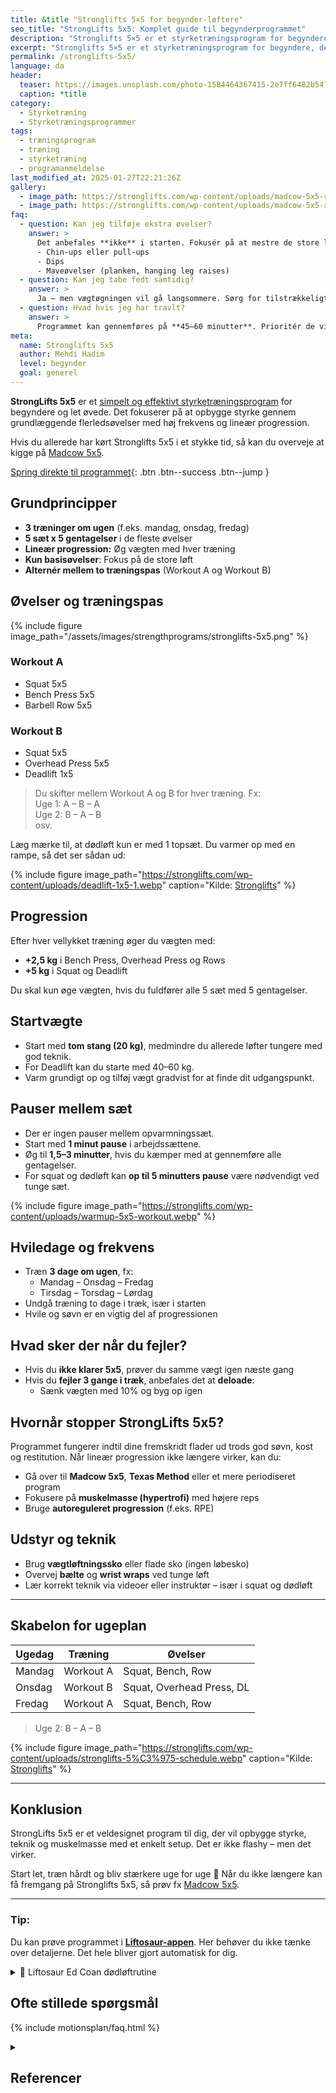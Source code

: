 ```yaml
---
title: &title "Stronglifts 5×5 for begynder-løftere"
seo_title: "StrongLifts 5x5: Komplet guide til begynderprogrammet"
description: "Stronglifts 5×5 er et styrketræningsprogram for begyndere, der bygger på lineær progression, periodisering og fokus på squat, bænkpres og dødløft."
excerpt: "Stronglifts 5×5 er et styrketræningsprogram for begyndere, der bygger på lineær progression, periodisering og fokus på squat, bænkpres og dødløft."
permalink: /stronglifts-5x5/
language: da
header:
  teaser: https://images.unsplash.com/photo-1584464367415-2e7ff6482b54?ixlib=rb-4.0.3&ixid=M3wxMjA3fDB8MHxwaG90by1wYWdlfHx8fGVufDB8fHx8fA%3D%3D&auto=format&fit=crop&h=300&w=400&q=10
  caption: *title
category:
  - Styrketræning
  - Styrketræningsprogrammer
tags:
  - træningsprogram
  - træning
  - styrketræning
  - programanmeldelse
last_modified_at: 2025-01-27T22:21:26Z
gallery:
  - image_path: https://stronglifts.com/wp-content/uploads/madcow-5x5-ramp-sets.webp
  - image_path: https://stronglifts.com/wp-content/uploads/madcow-5x5-ramp-sets-workout-c.webp
faq:
  - question: Kan jeg tilføje ekstra øvelser?
    answer: >
      Det anbefales **ikke** i starten. Fokusér på at mestre de store løft. Når du er vant til programmet, kan du tilføje fx:
      - Chin-ups eller pull-ups
      - Dips
      - Maveøvelser (planken, hanging leg raises)
  - question: Kan jeg tabe fedt samtidig?
    answer: >
      Ja – men vægtøgningen vil gå langsommere. Sørg for tilstrækkeligt protein og fokusér på styrkefremgang, ikke vægttab.
  - question: Hvad hvis jeg har travlt?
    answer: >
      Programmet kan gennemføres på **45–60 minutter**. Prioritér de vigtigste løft og hold pauserne effektive.
meta:
  name: Stronglifts 5x5
  author: Mehdi Hadim
  level: begynder
  goal: generel
---
```


**StrongLifts 5x5** er et [simpelt og effektivt styrketræningsprogram](/styrketraeningsprogrammer/) for begyndere og let øvede. Det fokuserer på at opbygge styrke gennem grundlæggende flerledsøvelser med høj frekvens og lineær progression.

Hvis du allerede har kørt Stronglifts 5x5 i et stykke tid, så kan du overveje at kigge på [Madcow 5x5](/madcow-5x5/).

[Spring direkte til programmet](#program){: .btn .btn--success .btn--jump }

## Grundprincipper

- **3 træninger om ugen** (f.eks. mandag, onsdag, fredag)
- **5 sæt x 5 gentagelser** i de fleste øvelser
- **Lineær progression:** Øg vægten med hver træning
- **Kun basisøvelser**: Fokus på de store løft
- **Alternér mellem to træningspas** (Workout A og Workout B)

## Øvelser og træningspas

{% include figure image_path="/assets/images/strengthprograms/stronglifts-5x5.png" %}

### Workout A
- Squat 5x5  
- Bench Press 5x5  
- Barbell Row 5x5  

### Workout B
- Squat 5x5  
- Overhead Press 5x5  
- Deadlift 1x5  

> Du skifter mellem Workout A og B for hver træning. Fx:  
> Uge 1: A – B – A  
> Uge 2: B – A – B  
> osv.

Læg mærke til, at dødløft kun er med 1 topsæt. Du varmer op med en rampe, så det ser sådan ud:

{% include figure image_path="https://stronglifts.com/wp-content/uploads/deadlift-1x5-1.webp" caption="Kilde: [Stronglifts](https://stronglifts.com/stronglifts-5x5/workout-program/)" %}

## Progression

Efter hver vellykket træning øger du vægten med:

- **+2,5 kg** i Bench Press, Overhead Press og Rows
- **+5 kg** i Squat og Deadlift

Du skal kun øge vægten, hvis du fuldfører alle 5 sæt med 5 gentagelser.

## Startvægte

- Start med **tom stang (20 kg)**, medmindre du allerede løfter tungere med god teknik.
- For Deadlift kan du starte med 40–60 kg.
- Varm grundigt op og tilføj vægt gradvist for at finde dit udgangspunkt.

## Pauser mellem sæt

- Der er ingen pauser mellem opvarmningssæt.
- Start med **1 minut pause** i arbejdssættene.
- Øg til **1,5–3 minutter**, hvis du kæmper med at gennemføre alle gentagelser.
- For squat og dødløft kan **op til 5 minutters pause** være nødvendigt ved tunge sæt.

{% include figure image_path="https://stronglifts.com/wp-content/uploads/warmup-5x5-workout.webp" %}

## Hviledage og frekvens

- Træn **3 dage om ugen**, fx:
  - Mandag – Onsdag – Fredag
  - Tirsdag – Torsdag – Lørdag
- Undgå træning to dage i træk, især i starten
- Hvile og søvn er en vigtig del af progressionen

## Hvad sker der når du fejler?

- Hvis du **ikke klarer 5x5**, prøver du samme vægt igen næste gang
- Hvis du **fejler 3 gange i træk**, anbefales det at **deloade**:
  - Sænk vægten med 10% og byg op igen

## Hvornår stopper StrongLifts 5x5?

Programmet fungerer indtil dine fremskridt flader ud trods god søvn, kost og restitution. Når lineær progression ikke længere virker, kan du:

- Gå over til **Madcow 5x5**, **Texas Method** eller et mere periodiseret program
- Fokusere på **muskelmasse (hypertrofi)** med højere reps
- Bruge **autoreguleret progression** (f.eks. RPE)

## Udstyr og teknik

- Brug **vægtløftningssko** eller flade sko (ingen løbesko)
- Overvej **bælte** og **wrist wraps** ved tunge løft
- Lær korrekt teknik via videoer eller instruktør – især i squat og dødløft

---

## Skabelon for ugeplan

| Ugedag  | Træning     | Øvelser                    |
|---------|-------------|----------------------------|
| Mandag  | Workout A   | Squat, Bench, Row          |
| Onsdag  | Workout B   | Squat, Overhead Press, DL  |
| Fredag  | Workout A   | Squat, Bench, Row          |

> Uge 2: B – A – B

{% include figure image_path="https://stronglifts.com/wp-content/uploads/stronglifts-5%C3%975-schedule.webp" caption="Kilde: [Stronglifts](https://stronglifts.com/stronglifts-5x5/workout-program/)" %}

---

## Konklusion

StrongLifts 5x5 er et veldesignet program til dig, der vil opbygge styrke, teknik og muskelmasse med et enkelt setup. Det er ikke flashy – men det virker.

Start let, træn hårdt og bliv stærkere uge for uge 💪 Når du ikke længere kan få fremgang på Stronglifts 5x5, så prøv fx [Madcow 5x5](/madcow-5x5/).

---

### Tip:

Du kan prøve programmet i **[Liftosaur-appen](/liftosaur/)**. Her behøver du ikke tænke over detaljerne. Det hele bliver gjort automatisk for dig.

<details markdown="1" class="faq">
  <summary>🦖 Liftosaur Ed Coan dødløftrutine</summary>

```
# Week 1
## Day 1
Squat, Barbell / 5x5 / progress: lp(2.5kg, 1, 0, 10%, 2, 0)
Bench Press, Barbell / 5x5 / progress: lp(2.5kg, 1, 0, 10%, 2, 0)
Bent Over Row, Barbell / 5x5 / progress: lp(2.5kg, 1, 0, 10%, 2, 0)

## Day 2
Squat, Barbell / 5x5
Overhead Press, Barbell / 5x5
Deadlift, Barbell / 1x5 / progress: lp(2.5kg, 1, 0, 10%, 2, 0)
```
</details>

## Ofte stillede spørgsmål

{% include motionsplan/faq.html %}

<details markdown="1" class="references">
  <summary><h2 id="references">Referencer</h2></summary>
- Madcow. “Madcow’s 5×5 and Training Theory and Information Site.” Geocities Archive Geocities Mirror / The 90s Archive (1990s 2000s Nineties) / The Early Web, https://www.oocities.org/elitemadcow1/.
- Rodríguez-Ridao, David et al. “Effect of Five Bench Inclinations on the Electromyographic Activity of the Pectoralis Major, Anterior Deltoid, and Triceps Brachii during the Bench Press Exercise.” International journal of environmental research and public health vol. 17,19 7339. 8 Oct. 2020.
- Miranda, Humberto et al. “Effect of two different rest period lengths on the number of repetitions performed during resistance training.” Journal of strength and conditioning research vol. 21,4 (2007): 1032-6.
</details>